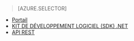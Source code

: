 > [AZURE.SELECTOR]
- [Portail](../articles/media-services-portal-check-job-progress.md)
- [KIT DE DÉVELOPPEMENT LOGICIEL (SDK) .NET](../articles/media-services-check-job-progress.md)
- [API REST](../articles/media-services-rest-check-job-progress.md)
<!--HONumber=52--> 
